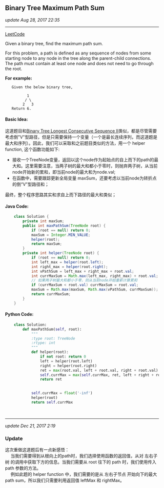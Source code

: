 ## Binary Tree Maximum Path Sum
_update Aug 28, 2017  22:35_

---
[LeetCode](https://leetcode.com/problems/binary-tree-maximum-path-sum/description/)

Given a binary tree, find the maximum path sum.

For this problem, a path is defined as any sequence of nodes from some starting node to any node in the tree along the parent-child connections. The path must contain at least one node and does not need to go through the root.

**For example:**

       Given the below binary tree,
       
              1
             / \
            2   3
       Return 6.
       
#### Basic Idea:
这道题目和[Binary Tree Longest Consecutive Sequence II](https://will-gxz.gitbooks.io/xiaozheng_algo/content/Tree/binary-tree-longest-consecutive-sequence-ii.html)类似，都是尽管需要考虑倒"V"型路径，但是只需要保持一个变量（一个是最长连续序列，而这道题是最大和序列）。因此，我们可以采取和之前题目类似的方法，用一个 helper function, 这个函数功能如下:
-  接收一个TreeNode变量，返回以这个node作为起始点的自上而下的path的最大和。这里需要注意，当两子树的最大和都小于零时，则抛弃两子树，从当前node开始新的累和，即当前node的最大和为node.val;
-  在函数中，需要跟踪更新全局变量 maxSum，还要考虑以当前node为转折点的倒“V”型路径和；

最终，整个程序思路其实和求自上而下路径的最大和类似；

#### Java Code:
```java
    class Solution {
        private int maxSum;
        public int maxPathSum(TreeNode root) {
            if (root == null) return 0;
            maxSum = Integer.MIN_VALUE;
            helper(root);
            return maxSum;
        }
        private int helper(TreeNode root) {
            if (root == null) return 0;
            int left_max = helper(root.left);
            int right_max = helper(root.right);
            int vPathSum = left_max + right_max + root.val;
            int currMaxSum = Math.max(left_max, right_max) + root.val;
            // 如果两子树最大和都小于零，则从当前node开始重新计算累和
            if (currMaxSum < root.val) currMaxSum = root.val;
            maxSum = Math.max(maxSum, Math.max(vPathSum, currMaxSum));
            return currMaxSum;
        }
    }
```
#### Python Code:
```python
    class Solution:
        def maxPathSum(self, root):
            """
            :type root: TreeNode
            :rtype: int
            """
            def helper(root):
                if not root: return 0
                left = helper(root.left)
                right = helper(root.right)
                ret = max(root.val, left + root.val, right + root.val)
                self.currMax = max(self.currMax, ret, left + right + root.val)
                return ret
                
                
            self.currMax = float('-inf')
            helper(root)
            return self.currMax
```
<br>

---
_update Dec 21, 2017  2:19_

### Update
这次重做这道题后有一点新感悟：  
&emsp; 当我们需要得到从根向上的path时，我们选择使用函数的返回值，从对 左右子树 的调用中获取下方的信息。当我们需要从 root 往下的 path 时，我们使用传入 path 参数的方法。  
&emsp; 例如此题的 helper function 中，我们需要的是从 左右子节点 开始向下的最大 path sum，所以我们只需要利用返回值 leftMax 和 rightMax。











